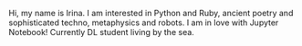 Hi, my name is Irina. I am interested in Python and Ruby, ancient poetry and sophisticated techno, metaphysics and robots. I am in love with Jupyter Notebook!
Currently DL student living by the sea.
